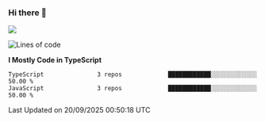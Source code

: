 ### Hi there 👋

<img src="https://github-readme-stats.vercel.app/api/top-langs/?username=lhvision"/>

<!--START_SECTION:waka-->
![Lines of code](https://img.shields.io/badge/From%20Hello%20World%20I%27ve%20Written-70.2%20thousand%20lines%20of%20code-blue)

**I Mostly Code in TypeScript** 

```text
TypeScript               3 repos             ████████████░░░░░░░░░░░░░   50.00 % 
JavaScript               3 repos             ████████████░░░░░░░░░░░░░   50.00 % 
```




 Last Updated on 20/09/2025 00:50:18 UTC
<!--END_SECTION:waka-->
